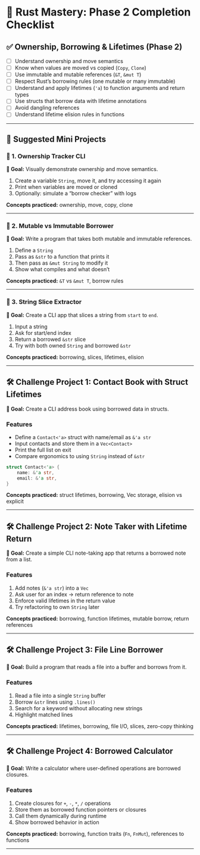 # 🦀 Rust Mastery: Phase 2 Completion Checklist

## ✅ Ownership, Borrowing & Lifetimes (Phase 2)

- [ ] Understand ownership and move semantics
- [ ] Know when values are moved vs copied (`Copy`, `Clone`)
- [ ] Use immutable and mutable references (`&T`, `&mut T`)
- [ ] Respect Rust’s borrowing rules (one mutable or many immutable)
- [ ] Understand and apply lifetimes (`'a`) to function arguments and return types
- [ ] Use structs that borrow data with lifetime annotations
- [ ] Avoid dangling references
- [ ] Understand lifetime elision rules in functions

---

## 🔨 Suggested Mini Projects

### 📌 1. Ownership Tracker CLI

**🎯 Goal:** Visually demonstrate ownership and move semantics.

1. Create a variable `String`, move it, and try accessing it again
2. Print when variables are moved or cloned
3. Optionally: simulate a “borrow checker” with logs

**Concepts practiced:** ownership, move, copy, clone

---

### 📌 2. Mutable vs Immutable Borrower

**🎯 Goal:** Write a program that takes both mutable and immutable references.

1. Define a `String`
2. Pass as `&str` to a function that prints it
3. Then pass as `&mut String` to modify it
4. Show what compiles and what doesn’t

**Concepts practiced:** `&T` vs `&mut T`, borrow rules

---

### 📌 3. String Slice Extractor

**🎯 Goal:** Create a CLI app that slices a string from `start` to `end`.

1. Input a string
2. Ask for start/end index
3. Return a borrowed `&str` slice
4. Try with both owned `String` and borrowed `&str`

**Concepts practiced:** borrowing, slices, lifetimes, elision

---

## 🛠️ Challenge Project 1: Contact Book with Struct Lifetimes

**🎯 Goal:** Create a CLI address book using borrowed data in structs.

### Features

- Define a `Contact<'a>` struct with name/email as `&'a str`
- Input contacts and store them in a `Vec<Contact>`
- Print the full list on exit
- Compare ergonomics to using `String` instead of `&str`

```rust
struct Contact<'a> {
    name: &'a str,
    email: &'a str,
}
```

**Concepts practiced:** struct lifetimes, borrowing, Vec storage, elision vs explicit

---

## 🛠️ Challenge Project 2: Note Taker with Lifetime Return

**🎯 Goal:** Create a simple CLI note-taking app that returns a borrowed note from a list.

### Features

1. Add notes (`&'a str`) into a `Vec`
2. Ask user for an index → return reference to note
3. Enforce valid lifetimes in the return value
4. Try refactoring to own `String` later

**Concepts practiced:** borrowing, function lifetimes, mutable borrow, return references

---

## 🛠️ Challenge Project 3: File Line Borrower

**🎯 Goal:** Build a program that reads a file into a buffer and borrows from it.

### Features

1. Read a file into a single `String` buffer
2. Borrow `&str` lines using `.lines()`
3. Search for a keyword without allocating new strings
4. Highlight matched lines

**Concepts practiced:** lifetimes, borrowing, file I/O, slices, zero-copy thinking

---

## 🛠️ Challenge Project 4: Borrowed Calculator

**🎯 Goal:** Write a calculator where user-defined operations are borrowed closures.

### Features

1. Create closures for `+`, `-`, `*`, `/` operations
2. Store them as borrowed function pointers or closures
3. Call them dynamically during runtime
4. Show borrowed behavior in action

**Concepts practiced:** borrowing, function traits (`Fn`, `FnMut`), references to functions

---
